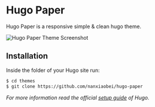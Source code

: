 Hugo Paper
========

Hugo Paper is a responsive simple & clean hugo theme.

![Hugo Paper Theme Screenshot](https://raw.githubusercontent.com/nanxiaobei/hugo-paper/master/images/screenshot.png)

## Installation

Inside the folder of your Hugo site run:

```bash
$ cd themes
$ git clone https://github.com/nanxiaobei/hugo-paper
```

*For more information read the official [setup guide](https://gohugo.io/overview/installing/) of Hugo.*

